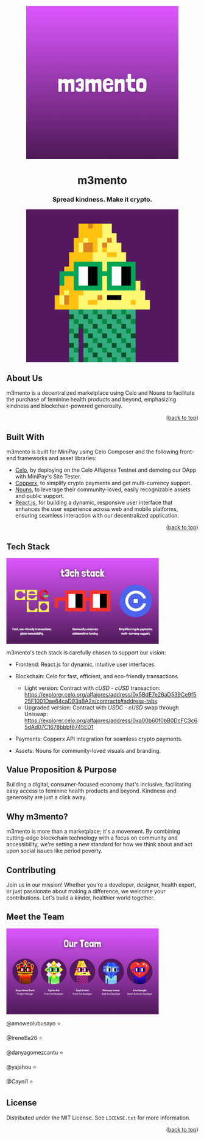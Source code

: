 <!-- TITLE -->
<p align="center"> 
  <img width="400px" src="https://github.com/IreneBa26/m3mento/blob/main/m3mento.png" align="center" alt="m3mento" /> 
</p>
<p>
  <h1 align="center">m3mento</h1><h3 align="center">Spread kindness. Make it crypto.</h3>
</p>
<p align="center">
  <img width="400px" src="https://github.com/IreneBa26/m3mento/blob/main/prototype/Nouns.gif" align="center" alt="gif" />
</p>

<!-- ABOUT THE PROJECT -->

## About Us

m3mento is a decentralized marketplace using Celo and Nouns to facilitate the purchase of feminine health products and beyond, emphasizing kindness and blockchain-powered generosity.

<p align="right">(<a href="#top">back to top</a>)</p>

## Built With

m3mento is built for MiniPay using Celo Composer and the following front-end frameworks and asset libraries:

- [Celo](https://celo.org/), by deploying on the Celo Alfajores Testnet and demoing our DApp with MiniPay's Site Tester.
- [Copperx](https://dashboard.copperx.dev/products?status=all), to simplify crypto payments and get multi-currency support.
- [Nouns](https://nouns.wtf), to leverage their community-loved, easily recognizable assets and public support.
- [React.js](https://reactjs.org/), for building a dynamic, responsive user interface that enhances the user experience across web and mobile platforms, ensuring seamless interaction with our decentralized application.

<p align="right">(<a href="#top">back to top</a>)</p>

<!-- GETTING STARTED -->

## Tech Stack
<img width="400px" src="https://github.com/IreneBa26/m3mento/blob/main/prototype/Tech%20Stack.png" align="center" alt="tech" />

m3mento's tech stack is carefully chosen to support our vision:

- Frontend: React.js for dynamic, intuitive user interfaces.
- Blockchain: Celo for fast, efficient, and eco-friendly transactions

  -   Light version: Contract with *cUSD - cUSD* transaction: https://explorer.celo.org/alfajores/address/0x5BdE7e26aD539Ce9f525F1001Dae64caD93aBA2a/contracts#address-tabs
  -   Upgraded version: Contract with *USDC - cUSD* swap through Uniswap: https://explorer.celo.org/alfajores/address/0xa00b60f0bB0DcFC3c65dAd07C1678bbbf8745ED1 
    
- Payments: Copperx API integration for seamless crypto payments.
- Assets: Nouns for community-loved visuals and branding.

## Value Proposition & Purpose

Building a digital, consumer-focused economy that's inclusive, facilitating easy access to feminine health products and beyond. Kindness and generosity are just a click away.

## Why m3mento?

m3mento is more than a marketplace; it's a movement. By combining cutting-edge blockchain technology with a focus on community and accessibility, we're setting a new standard for how we think about and act upon social issues like period poverty.

<!-- CONTRIBUTING -->

## Contributing

Join us in our mission! Whether you're a developer, designer, health expert, or just passionate about making a difference, we welcome your contributions. Let's build a kinder, healthier world together.

## Meet the Team
<img width="400px" src="https://github.com/IreneBa26/m3mento/blob/main/prototype/Meet%20the%20Team.png" align="center" alt="team" />

@amoweolubusayo ⭐️

@IreneBa26 ⭐️

@danyagomezcantu ⭐️

@yajahou ⭐️

@Cayni1 ⭐️

## License

Distributed under the MIT License. See `LICENSE.txt` for more information.

<p align="right">(<a href="#top">back to top</a>)</p>
